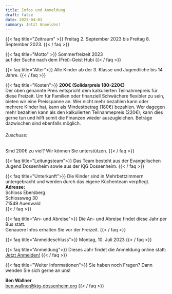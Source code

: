 ```yaml
---
title: Infos und Anmeldung
draft: false
date: 2023-04-01
summary: Jetzt Anmelden!
---
```


{{< faq title="Zeitraum" >}}
Freitag 2. September 2023 bis Freitag 8. September 2023.
{{< / faq >}}

{{< faq title="Motto" >}}
Sommerfreizeit 2023  
auf der Suche nach dem (Frei)-Geist Hubi
{{< / faq >}}

{{< faq title="Alter">}}
Alle Kinder ab der 3. Klasse und Jugendliche bis 14 Jahre.
{{< / faq >}}

{{< faq title="Kosten">}}
**200€ (Solidarpreis 180-220€)**  
Der oben genannte Preis entspricht dem kalkulierten Teilnahmepreis für diese Freizeit.
Um für Familien oder finanziell Schwächere flexibler zu sein, bieten wir eine Preisspanne an.
Wer nicht mehr bezahlen kann oder mehrere Kinder hat, kann als Mindestbetrag (180€) bezahlen.
Wer dagegen mehr bezahlen kann als den kalkulierten Teilnahmepreis (220€), kann dies gerne tun und hilft somit die Finanzen wieder auszugleichen.
Beträge dazwischen sind ebenfalls möglich.  
###### Zuschuss:  
Sind 200€ zu viel? Wir können Sie unterstützen.
{{< / faq >}}

{{< faq title="Leitungsteam">}}
Das Team besteht aus der Evangelischen Jugend Dossenheim sowie aus der KjG Dossenheim.
{{< / faq >}}

{{< faq title="Unterkunft">}}
Die Kinder sind in Mehrbettzimmern untergebracht und werden durch das eigene Küchenteam verpflegt.  
**Adresse:**  
Schloss Ebersberg  
Schlossweg 30  
71549 Auenwald  
{{< / faq >}}

{{< faq title="An- und Abreise">}}
Die An- und Abreise findet diese Jahr per Bus statt.  
Genauere Infos erhalten Sie vor der Freizeit.
{{< / faq >}}

{{< faq title="Anmeldeschluss">}}
Montag, 10. Juli 2023
{{< / faq >}}

{{< faq title="Anmeldung">}}
Dieses Jahr findet die Anmeldung online statt: [Jetzt Anmelden!](https://sesad.de/gruppierungen-2/sommerfreizeit/) 
{{< / faq >}}

{{< faq title="Weiter Informationen">}}
Sie haben noch Fragen? Dann wenden Sie sich gerne an uns!

**Ben Wallner**  
ben.wallner@kjg-dossenheim.org
{{< / faq >}}
